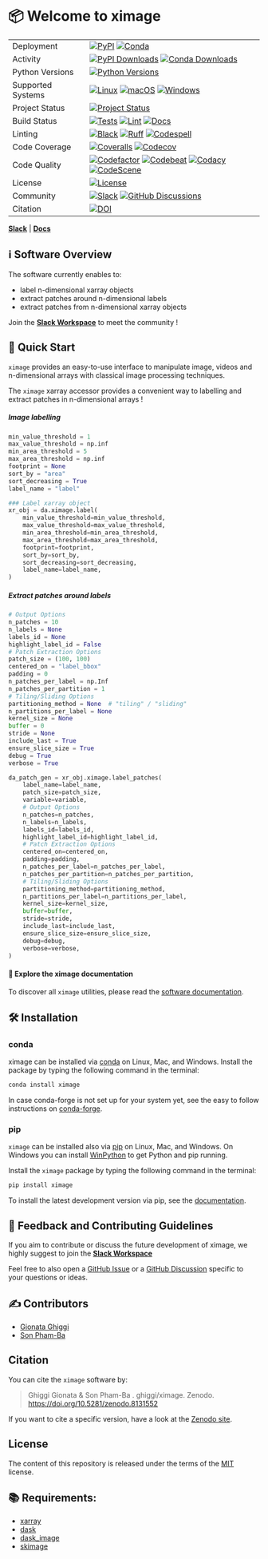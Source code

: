 # 📦 Welcome to ximage

|                   |                                                                                                                                                                                                                                                                                                                                                                                                                                                                                                                                                                                                                                                                           |
| ----------------- | ------------------------------------------------------------------------------------------------------------------------------------------------------------------------------------------------------------------------------------------------------------------------------------------------------------------------------------------------------------------------------------------------------------------------------------------------------------------------------------------------------------------------------------------------------------------------------------------------------------------------------------------------------------------------- |
| Deployment        | [![PyPI](https://badge.fury.io/py/ximage.svg?style=flat)](https://pypi.org/project/ximage/) [![Conda](https://img.shields.io/conda/vn/conda-forge/ximage.svg?logo=conda-forge&logoColor=white&style=flat)](https://anaconda.org/conda-forge/ximage)                                                                                                                                                                                                                                                                                                                                                                                                                       |
| Activity          | [![PyPI Downloads](https://img.shields.io/pypi/dm/ximage.svg?label=PyPI%20downloads&style=flat)](https://pypi.org/project/ximage/) [![Conda Downloads](https://img.shields.io/conda/dn/conda-forge/ximage.svg?label=Conda%20downloads&style=flat)](https://anaconda.org/conda-forge/ximage)                                                                                                                                                                                                                                                                                                                                                                               |
| Python Versions   | [![Python Versions](https://img.shields.io/badge/Python-3.8%20%203.9%20%203.10%20%203.11%20%203.12-blue?style=flat)](https://www.python.org/downloads/)                                                                                                                                                                                                                                                                                                                                                                                                                                                                                                                   |
| Supported Systems | [![Linux](https://img.shields.io/github/actions/workflow/status/ghiggi/ximage/.github/workflows/tests.yml?label=Linux&style=flat)](https://github.com/ghiggi/ximage/actions/workflows/tests.yml) [![macOS](https://img.shields.io/github/actions/workflow/status/ghiggi/ximage/.github/workflows/tests.yml?label=macOS&style=flat)](https://github.com/ghiggi/ximage/actions/workflows/tests.yml) [![Windows](https://img.shields.io/github/actions/workflow/status/ghiggi/ximage/.github/workflows/tests_windows.yml?label=Windows&style=flat)](https://github.com/ghiggi/ximage/actions/workflows/tests_windows.yml)                                                    |
| Project Status    | [![Project Status](https://www.repostatus.org/badges/latest/active.svg?style=flat)](https://www.repostatus.org/#active)                                                                                                                                                                                                                                                                                                                                                                                                                                                                                                                                                   |
| Build Status      | [![Tests](https://github.com/ghiggi/ximage/actions/workflows/tests.yml/badge.svg?style=flat)](https://github.com/ghiggi/ximage/actions/workflows/tests.yml) [![Lint](https://github.com/ghiggi/ximage/actions/workflows/lint.yml/badge.svg?style=flat)](https://github.com/ghiggi/ximage/actions/workflows/lint.yml) [![Docs](https://readthedocs.org/projects/ximage/badge/?version=latest&style=flat)](https://ximage.readthedocs.io/en/latest/)                                                                                                                                                                                                                        |
| Linting           | [![Black](https://img.shields.io/badge/code%20style-black-000000.svg?style=flat)](https://github.com/psf/black) [![Ruff](https://img.shields.io/endpoint?url=https://raw.githubusercontent.com/astral-sh/ruff/main/assets/badge/v2.json&style=flat)](https://github.com/astral-sh/ruff) [![Codespell](https://img.shields.io/badge/Codespell-enabled-brightgreen?style=flat)](https://github.com/codespell-project/codespell)                                                                                                                                                                                                                                             |
| Code Coverage     | [![Coveralls](https://coveralls.io/repos/github/ghiggi/ximage/badge.svg?branch=main&style=flat)](https://coveralls.io/github/ghiggi/ximage?branch=main) [![Codecov](https://codecov.io/gh/ghiggi/ximage/branch/main/graph/badge.svg?style=flat)](https://codecov.io/gh/ghiggi/ximage)                                                                                                                                                                                                                                                                                                                                                                                     |
| Code Quality      | [![Codefactor](https://www.codefactor.io/repository/github/ghiggi/ximage/badge?style=flat)](https://www.codefactor.io/repository/github/ghiggi/ximage) [![Codebeat](https://codebeat.co/badges/3eab0b92-5b00-4eb7-9834-2e5f9a083b5e?style=flat)](https://codebeat.co/projects/github-com-ghiggi-ximage-main) [![Codacy](https://app.codacy.com/project/badge/Grade/d823c50a7ad14268bd347b5aba384623?style=flat)](https://app.codacy.com/gh/ghiggi/ximage/dashboard?utm_source=gh&utm_medium=referral&utm_content=&utm_campaign=Badge_grade) [![CodeScene](https://codescene.io/projects/41869/status-badges/code-health?style=flat)](https://codescene.io/projects/41869) |
| License           | [![License](https://img.shields.io/github/license/ghiggi/ximage?style=flat)](https://github.com/ghiggi/ximage/blob/main/LICENSE)                                                                                                                                                                                                                                                                                                                                                                                                                                                                                                                                          |
| Community         | [![Slack](https://img.shields.io/badge/Slack-ximage-green.svg?logo=slack&style=flat)](https://join.slack.com/t/xarray-tools/shared_invite/zt-28f5r0n75-ygNZN5omemhz72NM~WKUHA) [![GitHub Discussions](https://img.shields.io/badge/GitHub-Discussions-green?logo=github&style=flat)](https://github.com/ghiggi/ximage/discussions)                                                                                                                                                                                                                                                                                                                                        |
| Citation          | [![DOI](https://zenodo.org/badge/664629093.svg?style=flat)](https://zenodo.org/records/8131553)                                                                                                                                                                                                                                                                                                                                                                                                                                                                                                                                                                           |

[**Slack**](https://join.slack.com/t/xarray-tools/shared_invite/zt-28f5r0n75-ygNZN5omemhz72NM~WKUHA) | [**Docs**](https://x-image.readthedocs.io/en/latest/)

## ℹ️ Software Overview

The software currently enables to:

- label n-dimensional xarray objects
- extract patches around n-dimensional labels
- extract patches from n-dimensional xarray objects

Join the [**Slack Workspace**](https://join.slack.com/t/xarray-tools/shared_invite/zt-28f5r0n75-ygNZN5omemhz72NM~WKUHA) to meet the community !

## 🚀 Quick Start

`ximage` provides an easy-to-use interface to manipulate image, videos and n-dimensional arrays with classical image processing techniques.

The `ximage` xarray accessor provides a convenient way to labelling and extract patches in n-dimensional arrays !

##### Image labelling

```python
min_value_threshold = 1
max_value_threshold = np.inf
min_area_threshold = 5
max_area_threshold = np.inf
footprint = None
sort_by = "area"
sort_decreasing = True
label_name = "label"

### Label xarray object
xr_obj = da.ximage.label(
    min_value_threshold=min_value_threshold,
    max_value_threshold=max_value_threshold,
    min_area_threshold=min_area_threshold,
    max_area_threshold=max_area_threshold,
    footprint=footprint,
    sort_by=sort_by,
    sort_decreasing=sort_decreasing,
    label_name=label_name,
)
```

##### Extract patches around labels

```python
# Output Options
n_patches = 10
n_labels = None
labels_id = None
highlight_label_id = False
# Patch Extraction Options
patch_size = (100, 100)
centered_on = "label_bbox"
padding = 0
n_patches_per_label = np.Inf
n_patches_per_partition = 1
# Tiling/Sliding Options
partitioning_method = None  # "tiling" / "sliding"
n_partitions_per_label = None
kernel_size = None
buffer = 0
stride = None
include_last = True
ensure_slice_size = True
debug = True
verbose = True

da_patch_gen = xr_obj.ximage.label_patches(
    label_name=label_name,
    patch_size=patch_size,
    variable=variable,
    # Output Options
    n_patches=n_patches,
    n_labels=n_labels,
    labels_id=labels_id,
    highlight_label_id=highlight_label_id,
    # Patch Extraction Options
    centered_on=centered_on,
    padding=padding,
    n_patches_per_label=n_patches_per_label,
    n_patches_per_partition=n_patches_per_partition,
    # Tiling/Sliding Options
    partitioning_method=partitioning_method,
    n_partitions_per_label=n_partitions_per_label,
    kernel_size=kernel_size,
    buffer=buffer,
    stride=stride,
    include_last=include_last,
    ensure_slice_size=ensure_slice_size,
    debug=debug,
    verbose=verbose,
)
```

#### 📖 Explore the ximage documentation

To discover all `ximage` utilities, please read the [software documentation](https://x-image.readthedocs.io/en/latest/).

## 🛠️ Installation

### conda

ximage can be installed via [conda][conda_link] on Linux, Mac, and Windows.
Install the package by typing the following command in the terminal:

```bash
conda install ximage
```

In case conda-forge is not set up for your system yet, see the easy to follow instructions on [conda-forge][conda_forge_link].

### pip

`ximage` can be installed also via [pip][pip_link] on Linux, Mac, and Windows.
On Windows you can install [WinPython][winpy_link] to get Python and pip running.

Install the `ximage` package by typing the following command in the terminal:

```bash
pip install ximage
```

To install the latest development version via pip, see the [documentation][dev_install_link].

## 💭 Feedback and Contributing Guidelines

If you aim to contribute or discuss the future development of ximage,
we highly suggest to join the [**Slack Workspace**](https://join.slack.com/t/xarray-tools/shared_invite/zt-28f5r0n75-ygNZN5omemhz72NM~WKUHA)

Feel free to also open a [GitHub Issue](https://github.com/ghiggi/ximage/issues) or a
[GitHub Discussion](https://github.com/ghiggi/ximage/discussions) specific to your questions or ideas.

## ✍️  Contributors

- [Gionata Ghiggi](https://people.epfl.ch/gionata.ghiggi)
- [Son Pham-Ba](https://people.epfl.ch/son.phamba?lang=en)

## Citation

You can cite the `ximage` software by:

> Ghiggi Gionata & Son Pham-Ba . ghiggi/ximage. Zenodo. https://doi.org/10.5281/zenodo.8131552

If you want to cite a specific version, have a look at the [Zenodo site](https://doi.org/10.5281/zenodo.8131552).

## License

The content of this repository is released under the terms of the [MIT](LICENSE) license.

## 📚 Requirements:

- [xarray](https://docs.xarray.dev/en/stable/)
- [dask](https://www.dask.org/)
- [dask_image](https://image.dask.org/en/latest/)
- [skimage](https://scikit-image.org/)

[conda_forge_link]: https://github.com/conda-forge/ximage-feedstock#installing-ximage
[conda_link]: https://docs.conda.io/en/latest/miniconda.html
[dev_install_link]: https://gpm-api.readthedocs.io/en/latest/02_installation.html#installation-for-contributors
[pip_link]: https://pypi.org/project/gpm-api
[winpy_link]: https://winpython.github.io/
